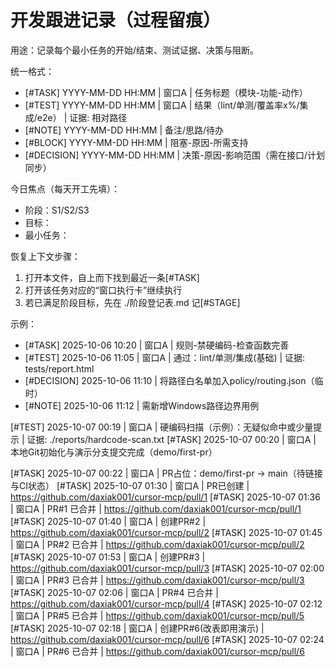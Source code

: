 # 开发跟进记录（过程留痕）

用途：记录每个最小任务的开始/结束、测试证据、决策与阻断。

统一格式：
- [#TASK] YYYY-MM-DD HH:MM | 窗口A | 任务标题（模块-功能-动作）
- [#TEST] YYYY-MM-DD HH:MM | 窗口A | 结果（lint/单测/覆盖率x%/集成/e2e） | 证据: 相对路径
- [#NOTE] YYYY-MM-DD HH:MM | 备注/思路/待办
- [#BLOCK] YYYY-MM-DD HH:MM | 阻塞-原因-所需支持
- [#DECISION] YYYY-MM-DD HH:MM | 决策-原因-影响范围（需在接口/计划同步）

今日焦点（每天开工先填）：
- 阶段：S1/S2/S3
- 目标：
- 最小任务：

恢复上下文步骤：
1) 打开本文件，自上而下找到最近一条[#TASK]
2) 打开该任务对应的“窗口执行卡”继续执行
3) 若已满足阶段目标，先在 ./阶段登记表.md 记[#STAGE]

示例：
- [#TASK] 2025-10-06 10:20 | 窗口A | 规则-禁硬编码-检查函数完善
- [#TEST] 2025-10-06 11:05 | 窗口A | 通过：lint/单测/集成(基础) | 证据: tests/report.html
- [#DECISION] 2025-10-06 11:10 | 将路径白名单加入policy/routing.json（临时）
- [#NOTE] 2025-10-06 11:12 | 需新增Windows路径边界用例

[#TEST] 2025-10-07 00:19 | 窗口A | 硬编码扫描（示例）：无疑似命中或少量提示 | 证据: ./reports/hardcode-scan.txt
[#TASK] 2025-10-07 00:20 | 窗口A | 本地Git初始化与演示分支提交完成（demo/first-pr）

[#TASK] 2025-10-07 00:22 | 窗口A | PR占位：demo/first-pr → main（待链接与CI状态）
[#TASK] 2025-10-07 01:30 | 窗口A | PR已创建 | https://github.com/daxiak001/cursor-mcp/pull/1
[#TASK] 2025-10-07 01:36 | 窗口A | PR#1 已合并 | https://github.com/daxiak001/cursor-mcp/pull/1
[#TASK] 2025-10-07 01:40 | 窗口A | 创建PR#2 | https://github.com/daxiak001/cursor-mcp/pull/2
[#TASK] 2025-10-07 01:45 | 窗口A | PR#2 已合并 | https://github.com/daxiak001/cursor-mcp/pull/2
[#TASK] 2025-10-07 01:53 | 窗口A | 创建PR#3 | https://github.com/daxiak001/cursor-mcp/pull/3
[#TASK] 2025-10-07 02:00 | 窗口A | PR#3 已合并 | https://github.com/daxiak001/cursor-mcp/pull/3
[#TASK] 2025-10-07 02:06 | 窗口A | PR#4 已合并 | https://github.com/daxiak001/cursor-mcp/pull/4
[#TASK] 2025-10-07 02:12 | 窗口A | PR#5 已合并 | https://github.com/daxiak001/cursor-mcp/pull/5
[#TASK] 2025-10-07 02:18 | 窗口A | 创建PR#6(改表即用演示) | https://github.com/daxiak001/cursor-mcp/pull/6
[#TASK] 2025-10-07 02:24 | 窗口A | PR#6 已合并 | https://github.com/daxiak001/cursor-mcp/pull/6
